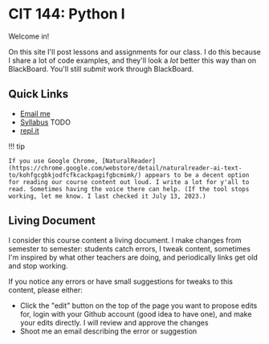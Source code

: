 # CIT 144: Python I

Welcome in!

On this site I'll post lessons and assignments for our class. I do this because I share a lot of code examples, and they'll look a *lot* better this way than on BlackBoard. You'll still *submit* work through BlackBoard.

## Quick Links

- [Email me](mailto:mariah.knowles@kctcs.edu)
- [Syllabus](https://kctcs-my.sharepoint.com/:w:/g/personal/mariah_knowles_kctcs_edu/ER1jdfSQ1bBGsGT9KvKg2lcBbHT-5MFwENwi_z5WeLH3GQ?e=fI7aze) TODO
- [repl.it](https://repl.it/)

!!! tip

    If you use Google Chrome, [NaturalReader](https://chrome.google.com/webstore/detail/naturalreader-ai-text-to/kohfgcgbkjodfcfkcackpagifgbcmimk/) appears to be a decent option for reading our course content out loud. I write a lot for y'all to read. Sometimes having the voice there can help. (If the tool stops working, let me know. I last checked it July 13, 2023.)

## Living Document

I consider this course content a living document. I make changes from semester to semester: students catch errors, I tweak content, sometimes I'm inspired by what other teachers are doing, and periodically links get old and stop working.

If you notice any errors or have small suggestions for tweaks to this content, please either:

- Click the "edit" button on the top of the page you want to propose edits for, login with your Github account (good idea to have one), and make your edits directly. I will review and approve the changes
- Shoot me an email describing the error or suggestion